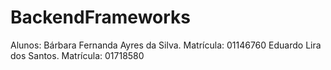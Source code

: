 # BackendFrameworks

Alunos: Bárbara Fernanda Ayres da Silva. Matrícula: 01146760
	Eduardo Lira dos Santos. Matrícula: 01718580